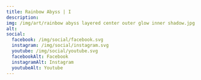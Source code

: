 ```yaml
---
title: Rainbow Abyss | I
description: 
img: /img/art/rainbow abyss layered center outer glow inner shadow.jpg
alt: 
social:
  facebook: /img/social/facebook.svg
  instagram: /img/social/instagram.svg
  youtube: /img/social/youtube.svg
  facebookAlt: Facebook
  instagramAlt: Instagram
  youtubeAlt: Youtube
---
```

